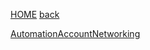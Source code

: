 [HOME](https://rajeshsadashiva.github.io/)
[back](./..)

[AutomationAccountNetworking](./AutomationAccountNetworking.html)

